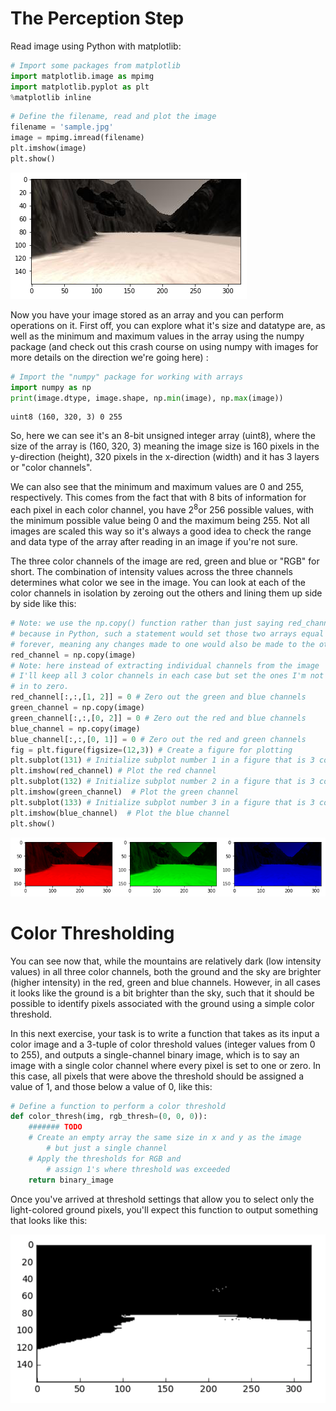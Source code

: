 
# The Perception Step

Read image using Python with matplotlib:


```python
# Import some packages from matplotlib
import matplotlib.image as mpimg
import matplotlib.pyplot as plt
%matplotlib inline
```


```python
# Define the filename, read and plot the image
filename = 'sample.jpg'
image = mpimg.imread(filename)
plt.imshow(image)
plt.show()
```


![png](output_2_0.png)


Now you have your image stored as an array and you can perform operations on it. First off, you can explore what it's size and datatype are, as well as the minimum and maximum values in the array using the numpy package (and check out this crash course on using numpy with images for more details on the direction we're going here) :


```python
# Import the "numpy" package for working with arrays
import numpy as np
print(image.dtype, image.shape, np.min(image), np.max(image))
```

    uint8 (160, 320, 3) 0 255
    

So, here we can see it's an 8-bit unsigned integer array (uint8), where the size of the array is (160, 320, 3) meaning the image size is 160 pixels in the y-direction (height), 320 pixels in the x-direction (width) and it has 3 layers or "color channels".

We can also see that the minimum and maximum values are 0 and 255, respectively. This comes from the fact that with 8 bits of information for each pixel in each color channel, you have $2^{8}$or 256 possible values, with the minimum possible value being 0 and the maximum being 255. Not all images are scaled this way so it's always a good idea to check the range and data type of the array after reading in an image if you're not sure.

The three color channels of the image are red, green and blue or "RGB" for short. The combination of intensity values across the three channels determines what color we see in the image. You can look at each of the color channels in isolation by zeroing out the others and lining them up side by side like this:


```python
# Note: we use the np.copy() function rather than just saying red_channel = image
# because in Python, such a statement would set those two arrays equal to each other
# forever, meaning any changes made to one would also be made to the other!
red_channel = np.copy(image)
# Note: here instead of extracting individual channels from the image
# I'll keep all 3 color channels in each case but set the ones I'm not interested 
# in to zero.  
red_channel[:,:,[1, 2]] = 0 # Zero out the green and blue channels
green_channel = np.copy(image)
green_channel[:,:,[0, 2]] = 0 # Zero out the red and blue channels
blue_channel = np.copy(image)
blue_channel[:,:,[0, 1]] = 0 # Zero out the red and green channels
fig = plt.figure(figsize=(12,3)) # Create a figure for plotting
plt.subplot(131) # Initialize subplot number 1 in a figure that is 3 columns 1 row
plt.imshow(red_channel) # Plot the red channel
plt.subplot(132) # Initialize subplot number 2 in a figure that is 3 columns 1 row
plt.imshow(green_channel)  # Plot the green channel
plt.subplot(133) # Initialize subplot number 3 in a figure that is 3 columns 1 row
plt.imshow(blue_channel)  # Plot the blue channel
plt.show()
```


![png](output_6_0.png)


# Color Thresholding
You can see now that, while the mountains are relatively dark (low intensity values) in all three color channels, both the ground and the sky are brighter (higher intensity) in the red, green and blue channels. However, in all cases it looks like the ground is a bit brighter than the sky, such that it should be possible to identify pixels associated with the ground using a simple color threshold.

In this next exercise, your task is to write a function that takes as its input a color image and a 3-tuple of color threshold values (integer values from 0 to 255), and outputs a single-channel binary image, which is to say an image with a single color channel where every pixel is set to one or zero. In this case, all pixels that were above the threshold should be assigned a value of 1, and those below a value of 0, like this:


```python
# Define a function to perform a color threshold
def color_thresh(img, rgb_thresh=(0, 0, 0)):
    ####### TODO 
    # Create an empty array the same size in x and y as the image 
        # but just a single channel
    # Apply the thresholds for RGB and 
        # assign 1's where threshold was exceeded
    return binary_image
```

Once you've arrived at threshold settings that allow you to select only the light-colored ground pixels, you'll expect this function to output something that looks like this:

![Expected result](result.png "Result")

